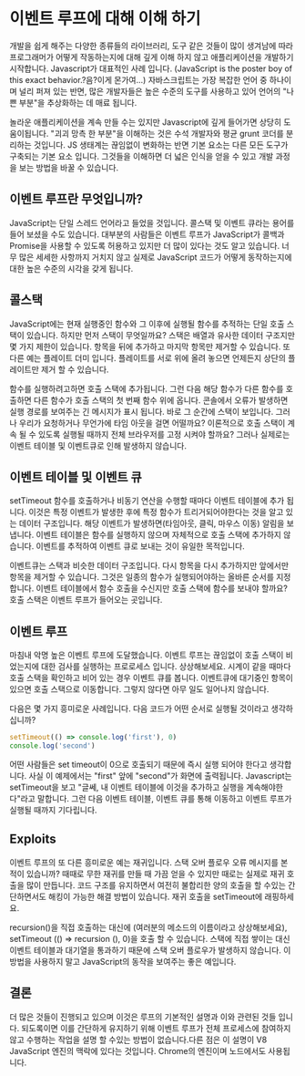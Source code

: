 # 이벤트 루프에 대해 이해 하기

개발을 쉽게 해주는 다양한 종류들의 라이브러리, 도구 같은 것들이 많이 생겨남에 따라 프로그래머가 어떻게 작동하는지에 대해 깊게 이해 하지 않고 애플리케이션을 개발하기 시작합니다. Javascript가 대표적인 사례 입니다. (JavaScript is the poster boy of this exact behavior.?음?이게 몬가여...)
자바스크립트는 가장 복잡한 언어 중 하나이며 널리 퍼져 있는 반면, 많은 개발자들은 높은 수준의 도구를 사용하고 있어 언어의 "나쁜 부분"을 추상화하는 데 매료 됩니다.

놀라운 애플리케이션을 계속 만들 수는 있지만 Javascript에 깊게 들어가면 상당히 도움이됩니다. "괴괴 망측 한 부분"을 이해하는 것은 수석 개발자와 평균 grunt 코더를 분리하는 것입니다. JS 생태계는 끊임없이 변화하는 반면 기본 요소는 다른 모든 도구가 구축되는 기본 요소 입니다. 그것들을 이해하면 더 넓은 인식을 얻을 수 있고 개발 과정을 보는 방법을 바꿀 수 있습니다.

## 이벤트 루프란 무엇입니까?

JavaScript는 단일 스레드 언어라고 들었을 것입니다. 콜스택 및 이벤트 큐라는 용어를 들어 보셨을 수도 있습니다. 대부분의 사람들은 이벤트 루프가 JavaScript가 콜백과 Promise을 사용할 수 있도록 허용하고 있지만 더 많이 있다는 것도 알고 있습니다. 너무 많은 세세한 사항까지 거치지 않고 실제로 JavaScript 코드가 어떻게 동작하는지에 대한 높은 수준의 시각을 갖게 됩니다.

## 콜스택

JavaScript에는 현재 실행중인 함수와 그 이후에 실행될 함수를 추적하는 단일 호출 스택이 있습니다. 하지만 먼저 스택이 무엇일까요? 스택은 배열과 유사한 데이터 구조지만 몇 가지 제한이 있습니다. 항목을 뒤에 추가하고 마지막 항목만 제거할 수 있습니다. 또 다른 예는 플레이트 더미 입니다. 플레이트를 서로 위에 올려 놓으면 언제든지 상단의 플레이트만 제거 할 수 있습니다.

함수를 실행하려고하면 호출 스택에 추가됩니다. 그런 다음 해당 함수가 다른 함수를 호출하면 다른 함수가 호출 스택의 첫 번째 함수 위에 옵니다. 콘솔에서 오류가 발생하면 실행 경로를 보여주는 긴 메시지가 표시 됩니다. 바로 그 순간에 스택이 보입니다. 그러나 우리가 요청하거나 무언가에 타임 아웃을 걸면 어떨까요? 이론적으로 호출 스택이 계속 될 수 있도록 실행될 때까지 전체 브라우저를 고정 시켜야 할까요? 그러나 실제로는 이벤트 테이블 및 이벤트큐로 인해 발생하지 않습니다.

## 이벤트 테이블 및 이벤트 큐

setTimeout 함수를 호출하거나 비동기 연산을 수행할 때마다 이벤트 테이블에 추가 됩니다. 이것은 특정 이벤트가 발생한 후에 특정 함수가 트리거되어야한다는 것을 알고 있는 데이터 구조입니다. 해당 이벤트가 발생하면(타임아웃, 클릭, 마우스 이동) 알림을 보냅니다. 이벤트 테이블은 함수를 실행하지 않으며 자체적으로 호출 스택에 추가하지 않습니다. 이벤트를 추적하여 이벤트 큐로 보내는 것이 유일한 목적입니다.

이벤트큐는 스택과 비슷한 데이터 구조입니다. 다시 항목을 다시 추가하지만 앞에서만 항목을 제거할 수 있습니다. 그것은 일종의 함수가 실행되어야하는 올바른 순서를 지정합니다. 이벤트 테이블에서 함수 호출을 수신지만 호출 스택에 함수를 보내야 할까요?
호출 스택은 이벤트 루프가 들어오는 곳입니다.

## 이벤트 루프

마침내 악명 높은 이벤트 루프에 도달했습니다. 이벤트 루프는 끊임없이 호출 스택이 비었는지에 대한 검사를 실행하는 프로로세스 입니다.
상상해보세요. 시계이 같을 때마다 호출 스택을 확인하고 비어 있는 경우 이벤트 큐를 봅니다. 이벤트큐에 대기중인 항목이 있으면 호출 스택으로 이동합니다. 그렇지 않다면 아무 일도 일어나지 않습니다.

다음은 몇 가지 흥미로운 사례입니다. 다음 코드가 어떤 순서로 실행될 것이라고 생각하십니까?

```javascript
setTimeout(() => console.log('first'), 0)
console.log('second')
```

어떤 사람들은 set timeout이 0으로 호출되기 때문에 즉시 실행 되어야 한다고 생각합니다. 사실 이 예제에서는 "first" 앞에 "second"가 화면에 출력됩니다. Javascript는 setTimeout을 보고 "글쎄, 내 이벤트 테이블에 이것을 추가하고 실행을 계속해야한다"라고 말합니다. 그런 다음 이벤트 테이블, 이벤트 큐를 통해 이동하고 이벤트 루프가 실행될 때까지 기다립니다.

## Exploits

이벤트 루프의 또 다른 흥미로운 예는 재귀입니다. 스택 오버 플로우 오류 메시지를 본 적이 있습니까? 때때로 무한 재귀를 만들 때 가끔 얻을 수 있지만 때로는 실제로 재귀 호출을 많이 만듭니다. 코드 구조를 유지하면서 여전히 불합리한 양의 호출을 할 수있는 간단하면서도 해킹이 가능한 해결 방법이 있습니다. 재귀 호출을 setTimeout에 래핑하세요.

recursion()을 직접 호출하는 대신에 (여러분의 메소드의 이름이라고 상상해보세요), setTimeout (() => recursion (), 0)을 호출 할 수 있습니다. 스택에 직접 쌓이는 대신 이벤트 테이블과 대기열을 통과하기 때문에 스택 오버 플로우가 발생하지 않습니다. 이 방법을 사용하지 말고 JavaScript의 동작을 보여주는 좋은 예입니다.

## 결론

더 많은 것들이 진행되고 있으며 이것은 루프의 기본적인 설명과 이와 관련된 것들 입니다. 되도록이면 이를 간단하게 유지하기 위해 이벤트 루프가 전체 프로세스에 참여하지 않고 수행하는 작업을 설명 할 수있는 방법이 없습니다.다른 점은 이 설명이 V8 JavaScript 엔진의 맥락에 있다는 것입니다. Chrome의 엔진이며 노드에서도 사용됩니다.